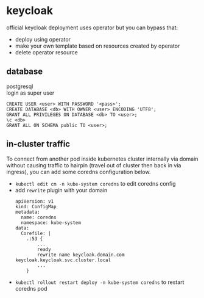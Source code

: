 # keycloak

official keycloak deployment uses operator but you can bypass that:
- deploy using operator
- make your own template based on resources created by operator
- delete operator resource

## database

postgresql \
login as super user
```
CREATE USER <user> WITH PASSWORD '<pass>';
CREATE DATABASE <db> WITH OWNER <user> ENCODING 'UTF8';
GRANT ALL PRIVILEGES ON DATABASE <db> TO <user>;
\c <db>
GRANT ALL ON SCHEMA public TO <user>;
```

## in-cluster traffic

To connect from another pod inside kubernetes cluster internally via domain without causing traffic to
hairpin (travel out of cluster then back in via ingress), you can add some coredns configuration below.
- `kubectl edit cm -n kube-system coredns` to edit coredns config
- add `rewrite` plugin with your domain
  ```
  apiVersion: v1
  kind: ConfigMap
  metadata:
    name: coredns
    namespace: kube-system
  data:
    Corefile: |
      .:53 {
          ...
          ready
          rewrite name keycloak.domain.com keycloak.keycloak.svc.cluster.local
          ...
      }
  ```
- `kubectl rollout restart deploy -n kube-system coredns` to restart coredns pod
